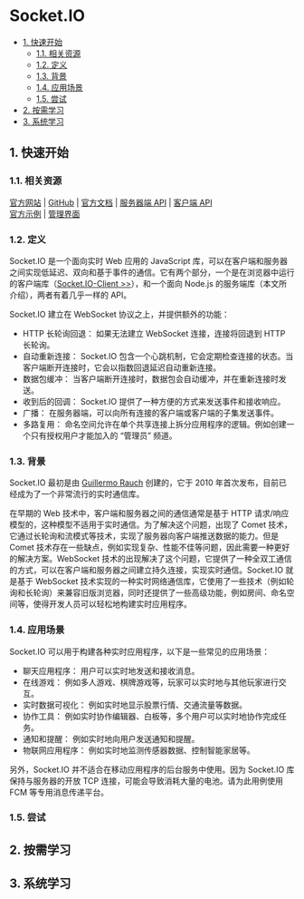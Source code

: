 # Socket.IO<!-- omit in toc -->

- [1. 快速开始](#1-快速开始)
  - [1.1. 相关资源](#11-相关资源)
  - [1.2. 定义](#12-定义)
  - [1.3. 背景](#13-背景)
  - [1.4. 应用场景](#14-应用场景)
  - [1.5. 尝试](#15-尝试)
- [2. 按需学习](#2-按需学习)
- [3. 系统学习](#3-系统学习)

## 1. 快速开始

### 1.1. 相关资源

[官方网站](https://socket.io) | [GitHub](https://github.com/socketio) | [官方文档](https://socket.io/zh-CN/docs/v4/) | [服务器端 API](https://socket.io/zh-CN/docs/v4/server-api/) | [客户端 API](https://socket.io/zh-CN/docs/v4/client-api/)  
[官方示例](https://socket.io/zh-CN/get-started/) | [管理界面](https://admin.socket.io)

### 1.2. 定义

Socket.IO 是一个面向实时 Web 应用的 JavaScript 库，可以在客户端和服务器之间实现低延迟、双向和基于事件的通信。它有两个部分，一个是在浏览器中运行的客户端库（[Socket.IO-Client >>](../../front-end/Socket.IO-Client)），和一个面向 Node.js 的服务端库（本文所介绍），两者有着几乎一样的 API。

Socket.IO 建立在 WebSocket 协议之上，并提供额外的功能：

- HTTP 长轮询回退： 如果无法建立 WebSocket 连接，连接将回退到 HTTP 长轮询。
- 自动重新连接： Socket.IO 包含一个心跳机制，它会定期检查连接的状态。当客户端断开连接时，它会以指数回退延迟自动重新连接。
- 数据包缓冲： 当客户端断开连接时，数据包会自动缓冲，并在重新连接时发送。
- 收到后的回调： Socket.IO 提供了一种方便的方式来发送事件和接收响应。
- 广播： 在服务器端，可以向所有连接的客户端或客户端的子集发送事件。
- 多路复用： 命名空间允许在单个共享连接上拆分应用程序的逻辑。例如创建一个只有授权用户才能加入的 “管理员” 频道。

### 1.3. 背景

Socket.IO 最初是由 [Guillermo Rauch](https://github.com/rauchg) 创建的，它于 2010 年首次发布，目前已经成为了一个非常流行的实时通信库。

在早期的 Web 技术中，客户端和服务器之间的通信通常是基于 HTTP 请求/响应模型的，这种模型不适用于实时通信。为了解决这个问题，出现了 Comet 技术，它通过长轮询和流模式等技术，实现了服务器向客户端推送数据的能力。但是 Comet 技术存在一些缺点，例如实现复杂、性能不佳等问题，因此需要一种更好的解决方案。WebSocket 技术的出现解决了这个问题，它提供了一种全双工通信的方式，可以在客户端和服务器之间建立持久连接，实现实时通信。Socket.IO 就是基于 WebSocket 技术实现的一种实时网络通信库，它使用了一些技术（例如轮询和长轮询）来兼容旧版浏览器，同时还提供了一些高级功能，例如房间、命名空间等，使得开发人员可以轻松地构建实时应用程序。

### 1.4. 应用场景

Socket.IO 可以用于构建各种实时应用程序，以下是一些常见的应用场景：

- 聊天应用程序： 用户可以实时地发送和接收消息。
- 在线游戏： 例如多人游戏、棋牌游戏等，玩家可以实时地与其他玩家进行交互。
- 实时数据可视化： 例如实时地显示股票行情、交通流量等数据。
- 协作工具： 例如实时协作编辑器、白板等，多个用户可以实时地协作完成任务。
- 通知和提醒： 例如实时地向用户发送通知和提醒。
- 物联网应用程序： 例如实时地监测传感器数据、控制智能家居等。

另外，Socket.IO 并不适合在移动应用程序的后台服务中使用。因为 Socket.IO 库保持与服务器的开放 TCP 连接，可能会导致消耗大量的电池。请为此用例使用 FCM 等专用消息传递平台。

### 1.5. 尝试

<!-- - [最简单的聊天应用程序](https://github.com/itabbot/learn-socketio/tree/main/quick-start/simplest-chat) -->

## 2. 按需学习

<!-- - [koa](https://github.com/itabbot/learn-socketio/tree/main/on-demand/koa) -->

## 3. 系统学习
